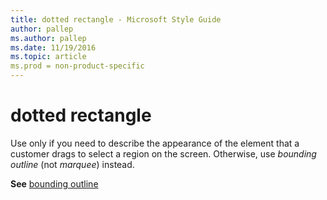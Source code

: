 ```yaml
---
title: dotted rectangle - Microsoft Style Guide
author: pallep
ms.author: pallep
ms.date: 11/19/2016
ms.topic: article
ms.prod = non-product-specific
---
```


# dotted rectangle

Use
only if you need to describe the appearance of the element that a
customer drags to select a region on the screen. Otherwise, use *bounding outline* (not *marquee*) instead.

**See** [bounding outline](/style-guide/a-z-word-list-term-collections/b/bounding-outline)
